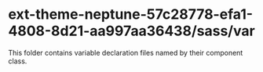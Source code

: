 # ext-theme-neptune-57c28778-efa1-4808-8d21-aa997aa36438/sass/var

This folder contains variable declaration files named by their component class.

